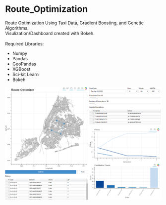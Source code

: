 # Route_Optimization
Route Optimization Using Taxi Data, Gradient Boosting, and Genetic Algorithms.<br />
Visulization/Dashboard created with Bokeh.<br />
<br />
Required Libraries:
* Numpy
* Pandas
* GeoPandas
* XGBoost
* Sci-kit Learn
* Bokeh

![Tool/Dashboard Image](/image/Route_Optimizer.png)
